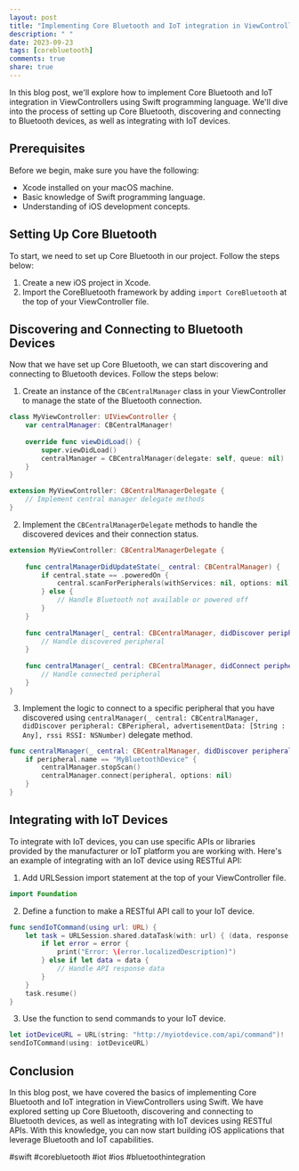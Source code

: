 ```yaml
---
layout: post
title: "Implementing Core Bluetooth and IoT integration in ViewControllers in Swift"
description: " "
date: 2023-09-23
tags: [corebluetooth]
comments: true
share: true
---
```


In this blog post, we'll explore how to implement Core Bluetooth and IoT integration in ViewControllers using Swift programming language. We'll dive into the process of setting up Core Bluetooth, discovering and connecting to Bluetooth devices, as well as integrating with IoT devices.

## Prerequisites

Before we begin, make sure you have the following:

- Xcode installed on your macOS machine.
- Basic knowledge of Swift programming language.
- Understanding of iOS development concepts.

## Setting Up Core Bluetooth

To start, we need to set up Core Bluetooth in our project. Follow the steps below:

1. Create a new iOS project in Xcode.
2. Import the CoreBluetooth framework by adding `import CoreBluetooth` at the top of your ViewController file.

## Discovering and Connecting to Bluetooth Devices

Now that we have set up Core Bluetooth, we can start discovering and connecting to Bluetooth devices. Follow the steps below:

1. Create an instance of the `CBCentralManager` class in your ViewController to manage the state of the Bluetooth connection.

```swift
class MyViewController: UIViewController {
    var centralManager: CBCentralManager!
    
    override func viewDidLoad() {
        super.viewDidLoad()
        centralManager = CBCentralManager(delegate: self, queue: nil)
    }
}

extension MyViewController: CBCentralManagerDelegate {
    // Implement central manager delegate methods
}
```

2. Implement the `CBCentralManagerDelegate` methods to handle the discovered devices and their connection status.

```swift
extension MyViewController: CBCentralManagerDelegate {
    
    func centralManagerDidUpdateState(_ central: CBCentralManager) {
        if central.state == .poweredOn {
            central.scanForPeripherals(withServices: nil, options: nil)
        } else {
            // Handle Bluetooth not available or powered off
        }
    }
    
    func centralManager(_ central: CBCentralManager, didDiscover peripheral: CBPeripheral, advertisementData: [String : Any], rssi RSSI: NSNumber) {
        // Handle discovered peripheral
    }
    
    func centralManager(_ central: CBCentralManager, didConnect peripheral: CBPeripheral) {
        // Handle connected peripheral
    }
}
```

3. Implement the logic to connect to a specific peripheral that you have discovered using `centralManager(_ central: CBCentralManager, didDiscover peripheral: CBPeripheral, advertisementData: [String : Any], rssi RSSI: NSNumber)` delegate method.

```swift
func centralManager(_ central: CBCentralManager, didDiscover peripheral: CBPeripheral, advertisementData: [String : Any], rssi RSSI: NSNumber) {
    if peripheral.name == "MyBluetoothDevice" {
        centralManager.stopScan()
        centralManager.connect(peripheral, options: nil)
    }
}
```

## Integrating with IoT Devices

To integrate with IoT devices, you can use specific APIs or libraries provided by the manufacturer or IoT platform you are working with. Here's an example of integrating with an IoT device using RESTful API:

1. Add URLSession import statement at the top of your ViewController file.

```swift
import Foundation
```

2. Define a function to make a RESTful API call to your IoT device.

```swift
func sendIoTCommand(using url: URL) {
    let task = URLSession.shared.dataTask(with: url) { (data, response, error) in
        if let error = error {
            print("Error: \(error.localizedDescription)")
        } else if let data = data {
            // Handle API response data
        }
    }
    task.resume()
}
```

3. Use the function to send commands to your IoT device.

```swift
let iotDeviceURL = URL(string: "http://myiotdevice.com/api/command")!
sendIoTCommand(using: iotDeviceURL)
```

## Conclusion

In this blog post, we have covered the basics of implementing Core Bluetooth and IoT integration in ViewControllers using Swift. We have explored setting up Core Bluetooth, discovering and connecting to Bluetooth devices, as well as integrating with IoT devices using RESTful APIs. With this knowledge, you can now start building iOS applications that leverage Bluetooth and IoT capabilities.

#swift #corebluetooth #iot #ios #bluetoothintegration